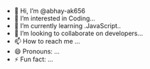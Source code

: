- 👋 Hi, I’m @abhay-ak656
- 👀 I’m interested in Coding...
- 🌱 I’m currently learning .JavaScript..
- 💞️ I’m looking to collaborate on developers...
- 📫 How to reach me ...
- 😄 Pronouns: ...
- ⚡ Fun fact: ...

<!---
abhay-ak656/abhay-ak656 is a ✨ special ✨ repository because its `README.md` (this file) appears on your GitHub profile.
You can click the Preview link to take a look at your changes.
--->
